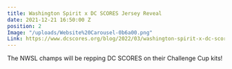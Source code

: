 ```yaml
---
title: Washington Spirit x DC SCORES Jersey Reveal
date: 2021-12-21 16:50:00 Z
position: 2
Image: "/uploads/Website%20Carousel-0b6a00.png"
Link: https://www.dcscores.org/blog/2022/03/washington-spirit-x-dc-scores-jersey-collab
---
```


The NWSL champs will be repping DC SCORES on their Challenge Cup kits!
